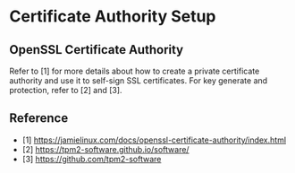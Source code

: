 # Certificate Authority Setup

## OpenSSL Certificate Authority

Refer to [1] for more details about how to create a private certificate authority and use it to self-sign SSL certificates. For key generate and protection, refer to [2] and [3].

## Reference

* [1] https://jamielinux.com/docs/openssl-certificate-authority/index.html
* [2] https://tpm2-software.github.io/software/
* [3] https://github.com/tpm2-software